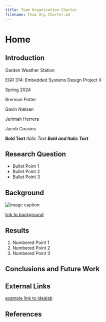 ```yaml
---
title: Team Organization Charter
filename: Team Org Charter.md
--- 
```


# Home

## Introduction
Garden Weather Station

EGR 314: Embedded Systems Design Project II

Spring 2024

Brennan Potter

Gavin Nielsen

Jerimah Herrera  

Jacob Cousins

**Bold Text**
_Italic Text_
**_Bold and Italic Text_**

## Research Question

* Bullet Point 1
* Bullet Point 2
* Bullet Point 3

## Background

![image caption](https://idealab.asu.edu/assets/images/research/jumper1.png)

[link to background](/background)

## Results

1. Numbered Point 1
1. Numbered Point 2
1. Numbered Point 3

## Conclusions and Future Work

## External Links

[example link to idealab](https://idealab.asu.edu)


## References
